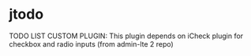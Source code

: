 # jtodo
TODO LIST CUSTOM PLUGIN: This plugin depends on iCheck plugin for checkbox and radio inputs (from admin-lte 2 repo)
